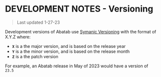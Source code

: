 # DEVELOPMENT NOTES - Versioning

> Last updated 1-27-23

Development versions of Abatab use [Symanic Versioning](https://semver.org/) with the format of X.Y.Z where:

* **`X`** is a the major version, and is based on the release year
* **`Y`** is a the minor version, and is based on the release month
* **`Z`** is a the patch version

For example, an Abatab release in May of 2023 would have a version of `23.5`
